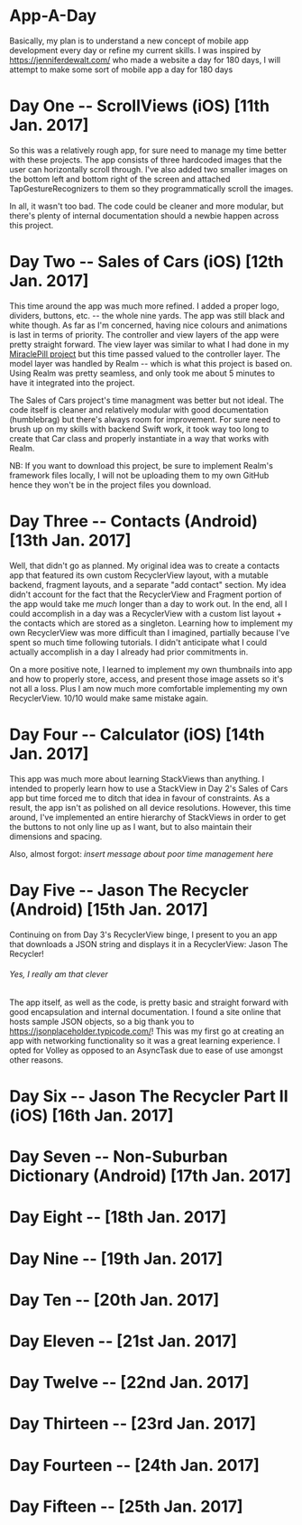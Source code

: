 # App-A-Day
Basically, my plan is to understand a new concept of mobile app development every day or refine my current
skills. I was inspired by https://jenniferdewalt.com/ who made a website a day for 180 days, I will attempt to make some sort of mobile app a day for 180 days

# Day One -- ScrollViews (iOS) [11th Jan. 2017]
So this was a relatively rough app, for sure need to manage my time better with these projects. The app consists of three hardcoded images that the user can horizontally scroll through. I've also added two smaller images on the bottom left and bottom right of the screen and attached TapGestureRecognizers to them so they programmatically scroll the images. 

In all, it wasn't too bad. The code could be cleaner and more modular, but there's plenty of internal documentation should a newbie happen across this project. 

# Day Two -- Sales of Cars (iOS) [12th Jan. 2017]
This time around the app was much more refined. I added a proper logo, dividers, buttons, etc. -- the whole nine yards. The app was still black and white though. As far as I'm concerned, having nice colours and animations is last in terms of priority. The controller and view layers of the app were pretty straight forward. The view layer was similar to what I had done in my [MiraclePill project](https://github.com/MinuraIddamalgoda/MiraclePill) but this time passed valued to the controller layer. The model layer was handled by Realm -- which is what this project is based on. Using Realm was pretty seamless, and only took me about 5 minutes to have it integrated into the project. 

The Sales of Cars project's time managment was better but not ideal. The code itself is cleaner and relatively modular with good documentation (humblebrag) but there's always room for improvement. For sure need to brush up on my skills with backend Swift work, it took way too long to create that Car class and properly instantiate in a way that works with Realm. 

NB: If you want to download this project, be sure to implement Realm's framework files locally, I will not be uploading them to my own GitHub hence they won't be in the project files you download. 

# Day Three -- Contacts (Android) [13th Jan. 2017]
Well, that didn't go as planned. My original idea was to create a contacts app that featured its own custom RecyclerView layout, with a mutable backend, fragment layouts, and a separate "add contact" section. My idea didn't account for the fact that the RecyclerView and Fragment portion of the app would take me _much_ longer than a day to work out. In the end, all I could accomplish in a day was a RecyclerView with a custom list layout + the contacts which are stored as a singleton. Learning how to implement my own RecyclerView was more difficult than I imagined, partially because I've spent so much time following tutorials. I didn't anticipate what I could actually accomplish in a day I already had prior commitments in. 

On a more positive note, I learned to implement my own thumbnails into app and how to properly store, access, and present those image assets so it's not all a loss. Plus I am now much more comfortable implementing my own RecyclerView. 10/10 would make same mistake again. 

# Day Four -- Calculator (iOS) [14th Jan. 2017] 
This app was much more about learning StackViews than anything. I intended to properly learn how to use a StackView in Day 2's Sales of Cars app but time forced me to ditch that idea in favour of constraints. As a result, the app isn't as polished on all device resolutions. However, this time around, I've implemented an entire hierarchy of StackViews in order to get the buttons to not only line up as I want, but to also maintain their dimensions and spacing. 

Also, almost forgot: _insert message about poor time management here_ 

# Day Five -- Jason The Recycler (Android) [15th Jan. 2017]
Continuing on from Day 3's RecyclerView binge, I present to you an app that downloads a JSON string and displays it in a RecyclerView: Jason The Recycler! 

###### Yes, I really am that clever

The app itself, as well as the code, is pretty basic and straight forward with good encapsulation and internal documentation. I found a site online that hosts sample JSON objects, so a big thank you to https://jsonplaceholder.typicode.com/! This was my first go at creating an app with networking functionality so it was a great learning experience. I opted for Volley as opposed to an AsyncTask due to ease of use amongst other reasons. 
# Day Six -- Jason The Recycler Part II (iOS) [16th Jan. 2017]

# Day Seven -- Non-Suburban Dictionary (Android) [17th Jan. 2017]

# Day Eight -- [18th Jan. 2017]

# Day Nine -- [19th Jan. 2017]

# Day Ten -- [20th Jan. 2017]

# Day Eleven -- [21st Jan. 2017]

# Day Twelve -- [22nd Jan. 2017]

# Day Thirteen -- [23rd Jan. 2017]

# Day Fourteen -- [24th Jan. 2017]

# Day Fifteen -- [25th Jan. 2017]
